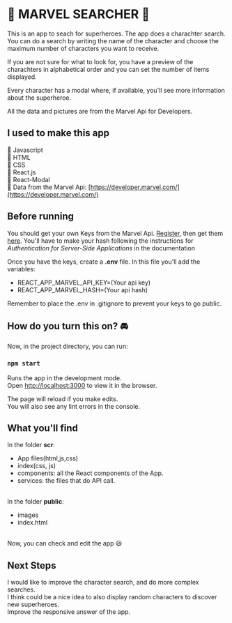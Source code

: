 # :star2: MARVEL SEARCHER :star2:

This is an app to seach for superheroes.
The app does a charachter search. 
You can do a search by writing the name of the character and choose the maximum number of characters you want to receive.

If you are not sure for what to look for, you have a preview of the charachters in alphabetical order and you can set the number of items displayed. 

Every character has a modal where, if available, you'll see more information about the superheroe.

All the data and pictures are from the Marvel Api for Developers.

## I used to make this app

:small_blue_diamond: Javascript<br />
:small_blue_diamond: HTML<br />
:small_blue_diamond: CSS<br />
:small_blue_diamond: React.js<br />
:small_blue_diamond: React-Modal<br />
:small_blue_diamond: Data from the Marvel Api: [https://developer.marvel.com/](https://developer.marvel.com/)

## Before running

You should get your own Keys from the Marvel Api. 
[Register](https://www.marvel.com/signin?referer=https%3A%2F%2Fdeveloper.marvel.com%2Faccount), then get them [here](https://developer.marvel.com/account).
You'll have to make your hash following the instructions for _Authentication for Server-Side Applications_ in the documentation<br />

Once you have the keys, create a **.env** file. In this file you'll add the variables:<br />
-  REACT_APP_MARVEL_API_KEY=(Your api key)<br />
-  REACT_APP_MARVEL_HASH=(Your api hash)<br />

Remember to place the .env in .gitignore to prevent your keys to go public.

## How do you turn this on? :oncoming_automobile:

Now, in the project directory, you can run:

### `npm start`

Runs the app in the development mode.<br />
Open [http://localhost:3000](http://localhost:3000) to view it in the browser.

The page will reload if you make edits.<br />
You will also see any lint errors in the console.

## What you'll find

In the folder **scr**:<br />
  - App files(html,js,css)<br />
  - index(css, js)
  - components: all the React components of the App.<br />
  - services: the files that do API call.<br /><br />

In the folder **public**:<br />
  - images<br />
  - index.html<br /><br />


Now, you can check and edit the app :smiley:

## Next Steps

I would like to improve the character search, and do more complex searches.<br />
I think could be a nice idea to also display random characters to discover new superheroes. <br />
Improve the responsive answer of the app. <br />


